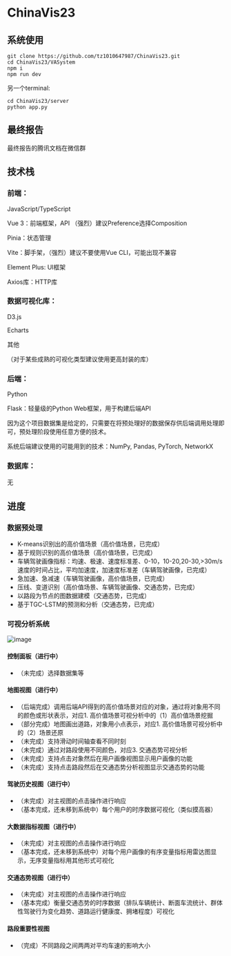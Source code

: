 # ChinaVis23

## 系统使用

```
git clone https://github.com/tz1010647987/ChinaVis23.git
cd ChinaVis23/VASystem
npm i
npm run dev
```
另一个terminal:
```
cd ChinaVis23/server
python app.py
```

## 最终报告
最终报告的腾讯文档在微信群

## 技术栈
### 前端：

JavaScript/TypeScript

Vue 3：前端框架，API （强烈）建议Preference选择Composition

Pinia：状态管理

Vite：脚手架，（强烈）建议不要使用Vue CLI，可能出现不兼容

Element Plus: UI框架

Axios库：HTTP库

### 数据可视化库：

D3.js

Echarts

其他

（对于某些成熟的可视化类型建议使用更高封装的库）

### 后端：

Python

Flask：轻量级的Python Web框架，用于构建后端API

因为这个项目数据集是给定的，只需要在将预处理好的数据保存供后端调用处理即可，预处理阶段使用任意方便的技术。

系统后端建议使用的可能用到的技术：NumPy, Pandas, PyTorch, NetworkX

### 数据库：

无

## 进度

### 数据预处理

- K-means识别出的高价值场景（高价值场景，已完成）
- 基于规则识别的高价值场景（高价值场景，已完成）
- 车辆驾驶画像指标：均速、极速、速度标准差、0-10，10-20,20-30,>30m/s速度的时间占比，平均加速度，加速度标准差（车辆驾驶画像，已完成）
- 急加速、急减速（车辆驾驶画像，高价值场景，已完成）
- 压线、变道识别（高价值场景、车辆驾驶画像、交通态势，已完成）
- 以路段为节点的图数据建模（交通态势，已完成）
- 基于TGC-LSTM的预测和分析（交通态势，已完成）

### 可视分析系统
![image](https://github.com/tz1010647987/ChinaVis23/assets/61437528/b3e40ae7-5c54-4cc3-bdb0-d62163755c8c)

#### 控制面板（进行中）
- （未完成）选择数据集等
#### 地图视图（进行中）
- （后端完成）调用后端API得到的高价值场景对应的对象，通过将对象用不同的颜色或形状表示，对应1. 高价值场景可视分析中的（1）高价值场景挖掘
- （部分完成）地图画出道路，对象用小点表示，对应1. 高价值场景可视分析中的（2）场景还原
- （未完成）支持滑动时间轴查看不同时刻
- （未完成）通过对路段使用不同颜色，对应3. 交通态势可视分析
- （未完成）支持点击对象然后在用户画像视图显示用户画像的功能
- （未完成）支持点击路段然后在交通态势分析视图显示交通态势的功能
#### 驾驶历史视图（进行中）
- （未完成）对主视图的点击操作进行响应
- （基本完成，还未移到系统中）每个用户的时序数据可视化（类似摸高器）
#### 大数据指标视图（进行中）
- （未完成）对主视图的点击操作进行响应
- （基本完成，还未移到系统中）对每个用户画像的有序变量指标用雷达图显示，无序变量指标用其他形式可视化
#### 交通态势视图（进行中）
- （未完成）对主视图的点击操作进行响应
- （基本完成）衡量交通态势的时序数据（排队车辆统计、断面车流统计、群体性驾驶行为变化趋势、道路运行健康度、拥堵程度）可视化
#### 路段重要性视图
- （完成）不同路段之间两两对平均车速的影响大小
